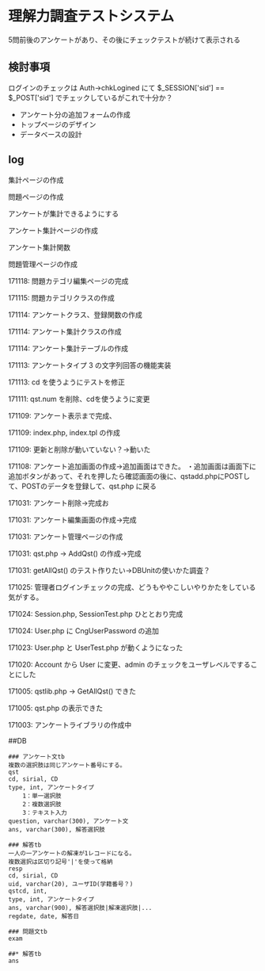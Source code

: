 # 理解力調査テストシステム

5問前後のアンケートがあり、その後にチェックテストが続けて表示される

## 検討事項

ログインのチェックは Auth->chkLogined にて $_SESSION['sid'] == $_POST['sid'] でチェックしているがこれで十分か？



- アンケート分の追加フォームの作成
- トップページのデザイン
- データベースの設計

## log

集計ページの作成

問題ページの作成

アンケートが集計できるようにする

アンケート集計ページの作成

アンケート集計関数

問題管理ページの作成

171118: 問題カテゴリ編集ページの完成

171115: 問題カテゴリクラスの作成

171114: アンケートクラス、登録関数の作成

171114: アンケート集計クラスの作成

171114: アンケート集計テーブルの作成

171113: アンケートタイプ 3 の文字列回答の機能実装

171113: cd を使うようにテストを修正

171111: qst.num を削除、cdを使うように変更

171109: アンケート表示まで完成、

171109: index.php, index.tpl の作成

171109: 更新と削除が動いていない？→動いた

171108: アンケート追加画面の作成→追加画面はできた。
・追加画面は画面下に追加ボタンがあって、それを押したら確認画面の後に、qstadd.phpにPOSTして、POSTのデータを登録して、qst.php に戻る

171031: アンケート削除→完成お

171031: アンケート編集画面の作成→完成

171031: アンケート管理ページの作成

171031: qst.php -> AddQst() の作成→完成

171031: getAllQst() のテスト作りたい→DBUnitの使いかた調査？

171025: 管理者ログインチェックの完成、どうもややこしいやりかたをしている気がする。

171024: Session.php, SessionTest.php ひととおり完成

171024: User.php に CngUserPassword の追加

171023: User.php と UserTest.php が動くようになった

171020: Account から User に変更、admin のチェックをユーザレベルですることにした

171005: qstlib.php -> GetAllQst() できた

171005: qst.php の表示できた

171003: アンケートライブラリの作成中


##DB

    ### アンケート文tb
    複数の選択肢は同じアンケート番号にする。
    qst
    cd, sirial, CD
    type, int, アンケートタイプ
        1：単一選択肢
        2：複数選択肢
        3：テキスト入力
    question, varchar(300), アンケート文
    ans, varchar(300), 解答選択肢
    
    ### 解答tb
    一人の一アンケートの解凍が1レコードになる。
    複数選択は区切り記号'|'を使って格納
    resp
    cd, sirial, CD
    uid, varchar(20), ユーザID(学籍番号？)
    qstcd, int, 
    type, int, アンケートタイプ
    ans, varchar(900), 解答選択肢|解凍選択肢|...
    regdate, date, 解答日

    ### 問題文tb
    exam
    
    ##* 解答tb
    ans

